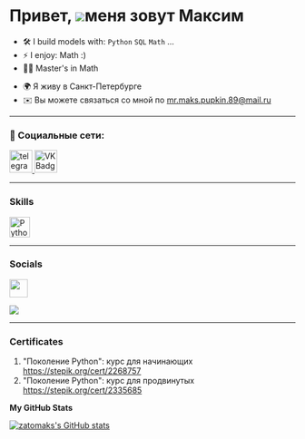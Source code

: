 Привет, ![](https://user-images.githubusercontent.com/18350557/176309783-0785949b-9127-417c-8b55-ab5a4333674e.gif)меня зовут Максим
===================================================================================================================================

- :hammer_and_wrench: I build models with: `Python` `SQL` `Math` ...
- ⚡ I enjoy: Math :) 
- :student: Master's in Math


* 🌍 Я живу в Санкт-Петербурге
* ✉️ Вы можете связаться со мной по [mr.maks.pupkin.89@mail.ru](mailto:mr.maks.pupkin.89@mail.ru)
---
### 🤝 Социальные сети:
<a href="https://t.me/Zatomaks" target="_blank">
      <img src="https://cdn-icons-png.flaticon.com/512/2111/2111646.png" width="40" height="40" alt="telegram group" />
    </a>
<a href="https://vk.com/tda36z" target="_blank">
      <img src="https://cdn-icons-png.flaticon.com/512/145/145813.png" width="40" height="40" alt="VK Badge"/>
    </a>

---

### Skills


<p align="left">
<a href="https://www.python.org/" target="_blank" rel="noreferrer"><img src="https://raw.githubusercontent.com/danielcranney/readme-generator/main/public/icons/skills/python-colored.svg" width="36" height="36" alt="Python" /></a>
</p>

---
### Socials

<p align="left"> <a href="https://www.github.com/zatomaks" target="_blank" rel="noreferrer"> <picture> <source media="(prefers-color-scheme: dark)" srcset="https://raw.githubusercontent.com/danielcranney/readme-generator/main/public/icons/socials/github-dark.svg" /> <source media="(prefers-color-scheme: light)" srcset="https://raw.githubusercontent.com/danielcranney/readme-generator/main/public/icons/socials/github.svg" /> <img src="https://raw.githubusercontent.com/danielcranney/readme-generator/main/public/icons/socials/github.svg" width="32" height="32" /> </picture> </a></p>

[<img src="https://img.shields.io/badge/Kaggle-20BEFF?style=for-the-badge&logo=Kaggle&logoColor=white" />](https://www.kaggle.com/zatomaks)

---

### Сertificates

1) "Поколение Python": курс для начинающих https://stepik.org/cert/2268757
2) "Поколение Python": курс для продвинутых https://stepik.org/cert/2335685

<b>My GitHub Stats</b>

<a href="http://www.github.com/zatomaks"><img src="https://github-readme-stats.vercel.app/api?username=zatomaks&show_icons=true&hide=&title_color=facc15&text_color=000000&icon_color=facc15&bg_color=134e4a&hide_border=true&show_icons=true" alt="zatomaks's GitHub stats" /></a>
